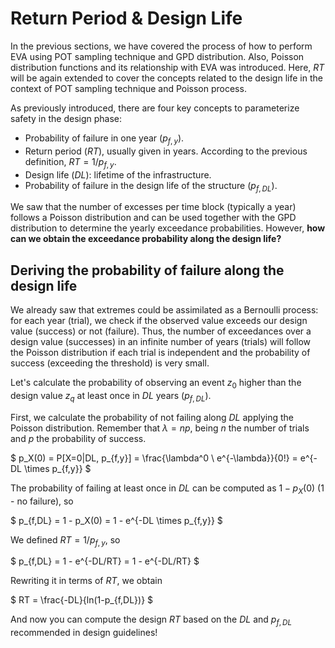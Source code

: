
# Return Period & Design Life
In the previous sections, we have covered the process of how to perform EVA using POT sampling technique and GPD distribution. Also, Poisson distribution functions and its relationship with EVA was introduced. Here, $RT$ will be again extended to cover the concepts related to the design life in the context of POT sampling technique and Poisson process.

As previously introduced, there are four key concepts to parameterize safety in the design phase:
- Probability of failure in one year ($p_{f,y}$).
- Return period ($RT$), usually given in years. According to the previous definition, $RT = 1/p_{f,y}$.
- Design life ($DL$): lifetime of the infrastructure.
- Probability of failure in the design life of the structure ($p_{f,DL}$).

We saw that the number of excesses per time block (typically a year) follows a Poisson distribution and can be used together with the GPD distribution to determine the yearly exceedance probabilities. However, **how can we obtain the exceedance probability along the design life?**

## Deriving the probability of failure along the design life
We already saw that extremes could be assimilated as a Bernoulli process: for each year (trial), we check if the observed value exceeds our design value (success) or not (failure). Thus, the number of exceedances over a design value (successes) in an infinite number of years (trials) will follow the Poisson distribution if each trial is independent and the probability of success (exceeding the threshold) is very small.

Let's calculate the probability of observing an event $z_0$ higher than the design value $z_q$ at least once in $DL$ years ($p_{f,DL}$). 

First, we calculate the probability of not failing along $DL$ applying the Poisson distribution. Remember that $\lambda = np$, being $n$ the number of trials and $p$ the probability of success.

$
p_X(0) = P[X=0|DL, p_{f,y}] = \frac{\lambda^0 \ e^{-\lambda}}{0!} = e^{-DL \times p_{f,y}}
$

The probability of failing at least once in $DL$ can be computed as $1 - p_X(0)$ (1 - no failure), so

$
p_{f,DL} = 1 - p_X(0) = 1 - e^{-DL \times p_{f,y}}
$

We defined $RT = 1/p_{f,y}$, so

$
p_{f,DL} = 1 - e^{-DL/RT} = 1 - e^{-DL/RT}
$

Rewriting it in terms of $RT$, we obtain

$
RT = \frac{-DL}{ln(1-p_{f,DL})}
$

And now you can compute the design $RT$ based on the $DL$ and $p_{f,DL}$ recommended in design guidelines!